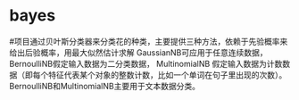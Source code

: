 # bayes
#项目通过贝叶斯分类器来分类花的种类，主要提供三种方法，依赖于先验概率来给出后验概率，用最大似然估计求解
GaussianNB可应用于任意连续数据，
BernoulliNB假定输入数据为二分类数据，
MultinomialNB 假定输入数据为计数数据（即每个特征代表某个对象的整数计数，比如一个单词在句子里出现的次数）。
BernoulliNB和MultinomialNB主要用于文本数据分类。
